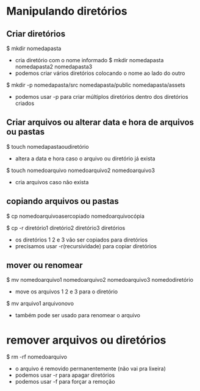 # Manipulando diretórios

## Criar diretórios

$ mkdir nomedapasta
  * cria diretório com o nome informado
$ mkdir nomedapasta nomedapasta2 nomedapasta3
  * podemos criar vários diretórios colocando o nome ao lado do outro
  
$ mkdir -p nomedapasta/src nomedapasta/public nomedapasta/assets
  * podemos usar -p para criar múltiplos diretórios dentro dos diretórios criados

## Criar arquivos ou alterar data e hora de arquivos ou pastas

$ touch nomedapastaoudiretório 
  * altera a data e hora caso o arquivo ou diretório já exista

$ touch nomedoarquivo nomedoarquivo2 nomedoarquivo3
  * cria arquivos caso não exista

## copiando arquivos ou pastas

$ cp nomedoarquivoasercopiado nomedoarquivocópia

$ cp -r diretório1 diretório2 diretório3 diretórios 
  * os diretórios 1 2 e 3 vão ser copiados para diretórios
  * precisamos usar -r(recursividade) para copiar diretórios

## mover ou renomear

$ mv nomedoarquivo1 nomedoarquivo2 nomedoarquivo3 nomedodiretório
  * move os arquivos 1 2 e 3 para o diretório

$ mv arquivo1 arquivonovo
  * também pode ser usado para renomear o arquivo

# remover arquivos ou diretórios

$ rm -rf nomedoarquivo
  * o arquivo é removido permanentemente (não vai pra lixeira)
  * podemos usar -r para apagar diretórios
  * podemos usar -f para forçar a remoção
